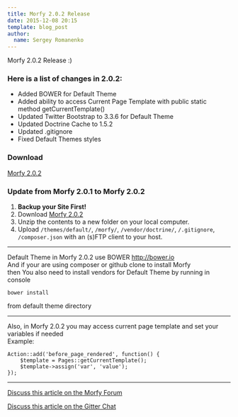 ```yaml
---
title: Morfy 2.0.2 Release
date: 2015-12-08 20:15
template: blog_post
author:
  name: Sergey Romanenko
---
```


Morfy 2.0.2 Release :)

### Here is a list of changes in 2.0.2:
* Added BOWER for Default Theme
* Added ability to access Current Page Template with public static method getCurrentTemplate()
* Updated Twitter Bootstrap to 3.3.6 for Default Theme
* Updated Doctrine Cache to 1.5.2
* Updated .gitignore
* Fixed Default Themes styles

### Download
[<i class="fa fa-download"></i> Morfy 2.0.2](https://github.com/morfy-cms/morfy/releases/download/v2.0.2/morfy-2.0.2.zip)

### Update from Morfy 2.0.1 to Morfy 2.0.2
1. **Backup your Site First!**
2. Download [Morfy 2.0.2](https://github.com/morfy-cms/morfy/releases/download/v2.0.2/morfy-2.0.2.zip)
3. Unzip the contents to a new folder on your local computer.
4. Upload `/themes/default/`, `/morfy/`, `/vendor/doctrine/`, `/.gitignore`, `/composer.json` with an (s)FTP client to your host.

<hr>

Default Theme in Morfy 2.0.2 use BOWER http://bower.io   
And if your are using composer or github clone to install Morfy   
then You also need to install vendors for Default Theme by running in console   

```
bower install
```

from default theme directory   

<hr>

Also, in Morfy 2.0.2 you may access current page template and set your variables if needed    
Example:  
```
Action::add('before_page_rendered', function() {
    $template = Pages::getCurrentTemplate();
    $template->assign('var', 'value');
});
```

<hr>

[<i class="fa fa-comments"></i> Discuss this article on the Morfy Forum](http://forum.morfy.org/discussion/77/morfy-2-0-2-release)

[<i class="fa fa-comments"></i> Discuss this article on the Gitter Chat](https://gitter.im/morfy-cms/morfy)

